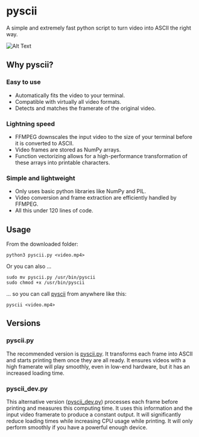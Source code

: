 # pyscii
A simple and extremely fast python script to turn video into ASCII the right way.

![Alt Text](https://i.imgur.com/G2uqxQo.png)

## Why pyscii?
### Easy to use
- Automatically fits the video to your terminal.
- Compatible with virtually all video formats.
- Detects and matches the framerate of the original video.

### Lightning speed
- FFMPEG downscales the input video to the size of your terminal before it is converted to ASCII.
- Video frames are stored as NumPy arrays.
- Function vectorizing allows for a high-performance transformation of these arrays into printable characters.

### Simple and lightweight
- Only uses basic python libraries like NumPy and PIL.
- Video conversion and frame extraction are efficiently handled by FFMPEG.
- All this under 120 lines of code.

## Usage
From the downloaded folder:
```
python3 pyscii.py <video.mp4>
```
Or you can also ...
```
sudo mv pyscii.py /usr/bin/pyscii
sudo chmod +x /usr/bin/pyscii
```
... so you can call [pyscii](https://github.com/Julynx/pyscii) from anywhere like this:
```
pyscii <video.mp4>
```

## Versions
### pyscii.py

The recommended version is [pyscii.py](https://raw.githubusercontent.com/Julynx/pyscii/main/pyscii.py).
It transforms each frame into ASCII and starts printing them once they are all ready.
It ensures videos with a high framerate will play smoothly, even in low-end hardware, but it has an increased loading time.

### pyscii_dev.py

This alternative version ([pyscii_dev.py](https://raw.githubusercontent.com/Julynx/pyscii/main/pyscii_dev.py)) processes each frame before printing and measures this computing time. It uses this information and the input video framerate to produce a constant output. It will significantly reduce loading times while increasing CPU usage while printing. It will only perform smoothly if you have a powerful enough device.
